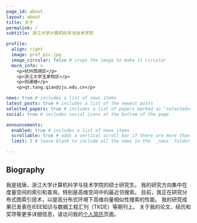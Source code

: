 ```yaml
---
page_id: about
layout: about
title: 关于
permalink: /
subtitle: 浙江大学计算机科学与技术学院

profile:
  align: right
  image: prof_pic.jpg
  image_circular: false # crops the image to make it circular
  more_info: >
    <p>杭州西湖区</p>
    <p>浙江大学玉泉校区</p>
    <p>则通楼</p>
    <p>qt.tang.qian@zju.edu.cn</p>

news: true # includes a list of news items
latest_posts: true # includes a list of the newest posts
selected_papers: true # includes a list of papers marked as "selected={true}"
social: true # includes social icons at the bottom of the page

announcements:
  enabled: true # includes a list of news items
  scrollable: true # adds a vertical scroll bar if there are more than 3 news items
  limit: 5 # leave blank to include all the news in the `_news` folder

---
```


## Biography

我是钱唐，浙江大学计算机科学与技术学院的硕士研究生。
我的研究方向集中在度量空间的索引和查询，特别是高维空间中的最近邻搜索。
目前，我正在研究分布式图索引技术，以提高分布式环境下高维向量相似性搜索的性能。
我的研究成果已发表在IEEE知识与数据工程汇刊（TKDE）等期刊上。
关于我的论文、经历和奖项等更多详细信息，请访问我的[个人简历](/cv/)页面。